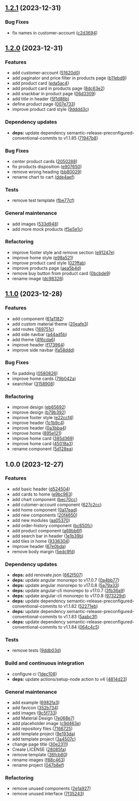 ## [1.2.1](https://github.com/AscentEssentials/ascent-essentials-frontend/compare/1.2.0...1.2.1) (2023-12-31)


### Bug Fixes

* fix names in customer-account ([c2d3694](https://github.com/AscentEssentials/ascent-essentials-frontend/commit/c2d3694d4a1ccb8c9a14476cf0d41db8381338f9))

## [1.2.0](https://github.com/AscentEssentials/ascent-essentials-frontend/compare/1.1.0...1.2.0) (2023-12-31)


### Features

* add customer-account ([51620d0](https://github.com/AscentEssentials/ascent-essentials-frontend/commit/51620d00263ac51253a65b3de19d91d11c68e1fd))
* add paginator and price filter in products page ([b11ebd9](https://github.com/AscentEssentials/ascent-essentials-frontend/commit/b11ebd9913b21db435fe728036cd509ef866429f))
* add product card ([eda5ac4](https://github.com/AscentEssentials/ascent-essentials-frontend/commit/eda5ac4c1f1e7309395761ece543cee9d7a2867e))
* add product card in products page ([8dc63e2](https://github.com/AscentEssentials/ascent-essentials-frontend/commit/8dc63e2f330a6f4193d5e5d92eec9d43dcec2f2b))
* add snackbar in product page ([06d3309](https://github.com/AscentEssentials/ascent-essentials-frontend/commit/06d330917f5307429cae7052c0732f02845d8c93))
* add title in header ([5f1d86b](https://github.com/AscentEssentials/ascent-essentials-frontend/commit/5f1d86b92e288b9550ed2f5277773cff67cfb985))
* define product page ([007e733](https://github.com/AscentEssentials/ascent-essentials-frontend/commit/007e733745d3c3f264a71d3ef501be52ac19613a))
* improve product card style ([9dddd3c](https://github.com/AscentEssentials/ascent-essentials-frontend/commit/9dddd3ce50b0adc151bc9fba78ff428211ebccde))


### Dependency updates

* **deps:** update dependency semantic-release-preconfigured-conventional-commits to v1.1.85 ([71947b8](https://github.com/AscentEssentials/ascent-essentials-frontend/commit/71947b89976df0a3761502354f8e7f17edc9f3e0))


### Bug Fixes

* center product cards ([2050288](https://github.com/AscentEssentials/ascent-essentials-frontend/commit/2050288f3ec5266cad7ca33ba0a2971d1f428bd2))
* fix products disposition ([e907650](https://github.com/AscentEssentials/ascent-essentials-frontend/commit/e907650a2cb73801030e30f902f64d412a3dc256))
* remove wrong heading ([bb80029](https://github.com/AscentEssentials/ascent-essentials-frontend/commit/bb8002953d86107993ea1ff61186ad29af9a398f))
* rename chart to cart ([dde4aef](https://github.com/AscentEssentials/ascent-essentials-frontend/commit/dde4aefaf547b9d39d9a71a6520934313b734869))


### Tests

* remove test template ([fbe77cf](https://github.com/AscentEssentials/ascent-essentials-frontend/commit/fbe77cfe5f7b25a9047f77b5352609e390ace096))


### General maintenance

* add images ([533d948](https://github.com/AscentEssentials/ascent-essentials-frontend/commit/533d948363fd8ca7fdce2d07aed643af39119c71))
* add more mock products ([f5e5e1c](https://github.com/AscentEssentials/ascent-essentials-frontend/commit/f5e5e1cd41abd2467b660091af7a7ca4bcfd458e))


### Refactoring

* improve footer style and remove section ([e91247e](https://github.com/AscentEssentials/ascent-essentials-frontend/commit/e91247e71aefeb740b43d84e35523a676b586816))
* improve home style ([e98a521](https://github.com/AscentEssentials/ascent-essentials-frontend/commit/e98a521ba6d9725b392bdc4b79a37b38306ad5cf))
* improve product card style ([021ffab](https://github.com/AscentEssentials/ascent-essentials-frontend/commit/021ffab4daa29c90f0cdbef89e05d715a79d36b2))
* improve products page ([aea5b4d](https://github.com/AscentEssentials/ascent-essentials-frontend/commit/aea5b4dd4fd0d711ebd906b6bfbc8de030f8e6b0))
* remove buy button from product card ([0bcbde9](https://github.com/AscentEssentials/ascent-essentials-frontend/commit/0bcbde9f87dd2fc910a78d238f81f6999e990b76))
* rename image ([dc98328](https://github.com/AscentEssentials/ascent-essentials-frontend/commit/dc983280fdc1dce744d66dcb4922d5c94473fe12))

## [1.1.0](https://github.com/AscentEssentials/ascent-essentials-frontend/compare/1.0.0...1.1.0) (2023-12-28)


### Features

* add component ([61a1182](https://github.com/AscentEssentials/ascent-essentials-frontend/commit/61a118290a595850667ed64f259f6cbb16332698))
* add custom material theme ([20eafe3](https://github.com/AscentEssentials/ascent-essentials-frontend/commit/20eafe3b08159e9981b2c4db6d6d351ec7a592bf))
* add routes ([169751c](https://github.com/AscentEssentials/ascent-essentials-frontend/commit/169751cadc5224c8a1fd80ef6ed3fb216f6141b0))
* add side navbar ([a44ad5b](https://github.com/AscentEssentials/ascent-essentials-frontend/commit/a44ad5b26bc929f87039261fb7c42a71ea3a896c))
* add theme ([4f6cda6](https://github.com/AscentEssentials/ascent-essentials-frontend/commit/4f6cda65da7932c565a9ecf75b0631b1ac6c66fc))
* improve header ([f173964](https://github.com/AscentEssentials/ascent-essentials-frontend/commit/f173964431d8391d17ae74bdb408d52a28b00d7e))
* improve side navbar ([fa58ddd](https://github.com/AscentEssentials/ascent-essentials-frontend/commit/fa58ddd6257ffc52bca778f38bc30218c2ac5192))


### Bug Fixes

* fix padding ([0580826](https://github.com/AscentEssentials/ascent-essentials-frontend/commit/05808262ab3339286872b4dc85d115d20463cb4c))
* improve home cards ([79b042a](https://github.com/AscentEssentials/ascent-essentials-frontend/commit/79b042a713007e734e6d49701a819f99b041b543))
* searchbar ([3158908](https://github.com/AscentEssentials/ascent-essentials-frontend/commit/3158908e4e80275a95246504c735db6339cb3739))


### Refactoring

* improve design ([eb65692](https://github.com/AscentEssentials/ascent-essentials-frontend/commit/eb656923e7f7aa377ac93c305437796da1982253))
* improve design ([b79b392](https://github.com/AscentEssentials/ascent-essentials-frontend/commit/b79b3927c65b528828ebe6df22b9d424d085f070))
* improve footer style ([e22ccf4](https://github.com/AscentEssentials/ascent-essentials-frontend/commit/e22ccf4d9d0c0dac351453cf9e9d2d416e0113fa))
* improve header ([1c1b9c4](https://github.com/AscentEssentials/ascent-essentials-frontend/commit/1c1b9c4fffd70d757ae1146439e9e542001e4dd7))
* improve header ([0a3bba4](https://github.com/AscentEssentials/ascent-essentials-frontend/commit/0a3bba41536bd289a97e0141c7009cb89896b58e))
* improve home ([895e121](https://github.com/AscentEssentials/ascent-essentials-frontend/commit/895e1215c40b5e64583a556025efee4b25d35036))
* improve home card ([385d369](https://github.com/AscentEssentials/ascent-essentials-frontend/commit/385d369e87bc3568d484daaa796deabc82b295c1))
* improve home card ([45018a3](https://github.com/AscentEssentials/ascent-essentials-frontend/commit/45018a36d3c3178f13741df3efbe4606dd1b85dc))
* rename component ([5d128ea](https://github.com/AscentEssentials/ascent-essentials-frontend/commit/5d128eaa756a04789bb49677f84c7a4c9de264d7))

## 1.0.0 (2023-12-27)


### Features

* add basic header ([d524504](https://github.com/AscentEssentials/ascent-essentials-frontend/commit/d524504f0963030732a47c99842ed895706f6bec))
* add cards to home ([e9bc963](https://github.com/AscentEssentials/ascent-essentials-frontend/commit/e9bc96308c711a1eb65758feb4f3f6b0ad8eebc3))
* add chart component ([bec70cc](https://github.com/AscentEssentials/ascent-essentials-frontend/commit/bec70ccb124c1dbdf80499d5a612e8982320fde7))
* add cutomer-account component ([627c2cc](https://github.com/AscentEssentials/ascent-essentials-frontend/commit/627c2cc2b4e66e3a1fca0240c1bc465000cbb44a))
* add home component ([0a17ead](https://github.com/AscentEssentials/ascent-essentials-frontend/commit/0a17eadf751fb7fb256139b392ea4b036e8f470c))
* add new components ([20f4650](https://github.com/AscentEssentials/ascent-essentials-frontend/commit/20f4650853b759e71e245dcbeba393cf1f805933))
* add new modules ([aa05370](https://github.com/AscentEssentials/ascent-essentials-frontend/commit/aa05370075e86f94885b4ba1480510c74fb4d3e6))
* add order-history component ([bc650fc](https://github.com/AscentEssentials/ascent-essentials-frontend/commit/bc650fc2a2b9c7af3309d6ed308d590bb0204ab2))
* add product component ([a69bb6f](https://github.com/AscentEssentials/ascent-essentials-frontend/commit/a69bb6fa0614aa390f74e304d061378c7806d9e8))
* add search bar in header ([1e1b39b](https://github.com/AscentEssentials/ascent-essentials-frontend/commit/1e1b39b26dfc88b78492022343e8adb3aa184319))
* add tiles in home ([9336304](https://github.com/AscentEssentials/ascent-essentials-frontend/commit/93363045b78adf66c64ccc0c3b0d950bbdba8a11))
* improve header ([67e0bda](https://github.com/AscentEssentials/ascent-essentials-frontend/commit/67e0bdaef308757374f29db0cb8d06da965d8d2b))
* remove body margin ([5edc9fd](https://github.com/AscentEssentials/ascent-essentials-frontend/commit/5edc9fdd4a4a6602bb6b38fe25ad77aa84b204f2))


### Dependency updates

* **deps:** add renovate.json ([662f507](https://github.com/AscentEssentials/ascent-essentials-frontend/commit/662f507c030105c120107f91b3bc4fa4677e8a6c))
* **deps:** update angular monorepo to v17.0.7 ([0a4bb77](https://github.com/AscentEssentials/ascent-essentials-frontend/commit/0a4bb7742f5790ad2336712c5f383e9894f40904))
* **deps:** update angular monorepo to v17.0.8 ([5a79a33](https://github.com/AscentEssentials/ascent-essentials-frontend/commit/5a79a335ea8e7593eba9466fb14dabd6a3422e2e))
* **deps:** update angular-cli monorepo to v17.0.7 ([3fb36a9](https://github.com/AscentEssentials/ascent-essentials-frontend/commit/3fb36a94765df0733ed57f1e76db694617a3c0c4))
* **deps:** update angular-cli monorepo to v17.0.8 ([973229d](https://github.com/AscentEssentials/ascent-essentials-frontend/commit/973229d90f0d7e1ab78aa1ddedd6e4cc3c7c8614))
* **deps:** update dependency semantic-release-preconfigured-conventional-commits to v1.1.82 ([52271eb](https://github.com/AscentEssentials/ascent-essentials-frontend/commit/52271eb162de8a0997b5d9f40e89c306c3e51ebb))
* **deps:** update dependency semantic-release-preconfigured-conventional-commits to v1.1.83 ([5aabc3f](https://github.com/AscentEssentials/ascent-essentials-frontend/commit/5aabc3f50f3cbbe57ea19219aab45abd3a7b74a7))
* **deps:** update dependency semantic-release-preconfigured-conventional-commits to v1.1.84 ([064c4c5](https://github.com/AscentEssentials/ascent-essentials-frontend/commit/064c4c59de3869f8469da2b9e119350a6a6d7f17))


### Tests

* remove tests ([9ddb03d](https://github.com/AscentEssentials/ascent-essentials-frontend/commit/9ddb03d8d729c2f60f7afd96a8be2165137940d2))


### Build and continuous integration

* configure ci ([1dec108](https://github.com/AscentEssentials/ascent-essentials-frontend/commit/1dec108b6f86f7ab8513db374e5a1dc45698cce5))
* **deps:** update actions/setup-node action to v4 ([4814d23](https://github.com/AscentEssentials/ascent-essentials-frontend/commit/4814d23fab8c61e29ce75af397bc5e16e6be24ad))


### General maintenance

* add example ([6982fa3](https://github.com/AscentEssentials/ascent-essentials-frontend/commit/6982fa30865d93f1dbc767a0b54b1c248f9f1084))
* add favicon ([352b734](https://github.com/AscentEssentials/ascent-essentials-frontend/commit/352b734eef73a5483368d7069d43019272dd4c44))
* add images ([9c5f733](https://github.com/AscentEssentials/ascent-essentials-frontend/commit/9c5f733e36c35ec7d57adcca83be90e8a3291474))
* add Material Design ([7e068e7](https://github.com/AscentEssentials/ascent-essentials-frontend/commit/7e068e7bb70a7ca3e711a7960055a4fd78ebd0dd))
* add placeholder image ([c9d463e](https://github.com/AscentEssentials/ascent-essentials-frontend/commit/c9d463ebe41eb4bbfb996a91120c72a817969838))
* add repository files ([7166725](https://github.com/AscentEssentials/ascent-essentials-frontend/commit/716672561fb3ec925c30c31e71a28f2a6b3caf29))
* add template project ([9e193da](https://github.com/AscentEssentials/ascent-essentials-frontend/commit/9e193da39bfd6ce3b7b5ac391defa67d8ff9b433))
* add template project ([3a4507c](https://github.com/AscentEssentials/ascent-essentials-frontend/commit/3a4507ca0cce5217c002f771ea3b169144fbe88b))
* change page title ([30e2311](https://github.com/AscentEssentials/ascent-essentials-frontend/commit/30e231171c5a2165ebd592d2cbe875957b32a61b))
* Create LICENSE ([28085fa](https://github.com/AscentEssentials/ascent-essentials-frontend/commit/28085faa2a34a8a7d5445f5a4608157e739b7b05))
* remove template ([36fcb80](https://github.com/AscentEssentials/ascent-essentials-frontend/commit/36fcb8008933f3dc1590f6d4c63a4f29eda99dc0))
* rename images ([f88c463](https://github.com/AscentEssentials/ascent-essentials-frontend/commit/f88c463367d49b100b3c4ab976f0e34a994d8b70))
* rename project ([047b8ef](https://github.com/AscentEssentials/ascent-essentials-frontend/commit/047b8ef3c1b46d6cf2d92be06b85df06a34398ba))


### Refactoring

* remove unused components ([2e1a927](https://github.com/AscentEssentials/ascent-essentials-frontend/commit/2e1a92746f88942102337ba8bcea911d591ceef4))
* remove unused interface ([7f35243](https://github.com/AscentEssentials/ascent-essentials-frontend/commit/7f35243220687296efb9d8dc48bdfaa2c1e485c2))
